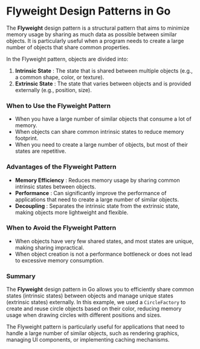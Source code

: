 # Flyweight Design Patterns in Go

The **Flyweight** design pattern is a structural pattern that aims to minimize memory usage by sharing as much data as possible between similar objects. It is particularly useful when a program needs to create a large number of objects that share common properties.

In the Flyweight pattern, objects are divided into:

1. **Intrinsic State** : The state that is shared between multiple objects (e.g., a common shape, color, or texture).
2. **Extrinsic State** : The state that varies between objects and is provided externally (e.g., position, size).

### **When to Use the Flyweight Pattern**

* When you have a large number of similar objects that consume a lot of memory.
* When objects can share common intrinsic states to reduce memory footprint.
* When you need to create a large number of objects, but most of their states are repetitive.

### **Advantages of the Flyweight Pattern**

* **Memory Efficiency** : Reduces memory usage by sharing common intrinsic states between objects.
* **Performance** : Can significantly improve the performance of applications that need to create a large number of similar objects.
* **Decoupling** : Separates the intrinsic state from the extrinsic state, making objects more lightweight and flexible.

### **When to Avoid the Flyweight Pattern**

* When objects have very few shared states, and most states are unique, making sharing impractical.
* When object creation is not a performance bottleneck or does not lead to excessive memory consumption.

### **Summary**

The **Flyweight** design pattern in Go allows you to efficiently share common states (intrinsic states) between objects and manage unique states (extrinsic states) externally. In this example, we used a `CircleFactory` to create and reuse circle objects based on their color, reducing memory usage when drawing circles with different positions and sizes.

The Flyweight pattern is particularly useful for applications that need to handle a large number of similar objects, such as rendering graphics, managing UI components, or implementing caching mechanisms.
